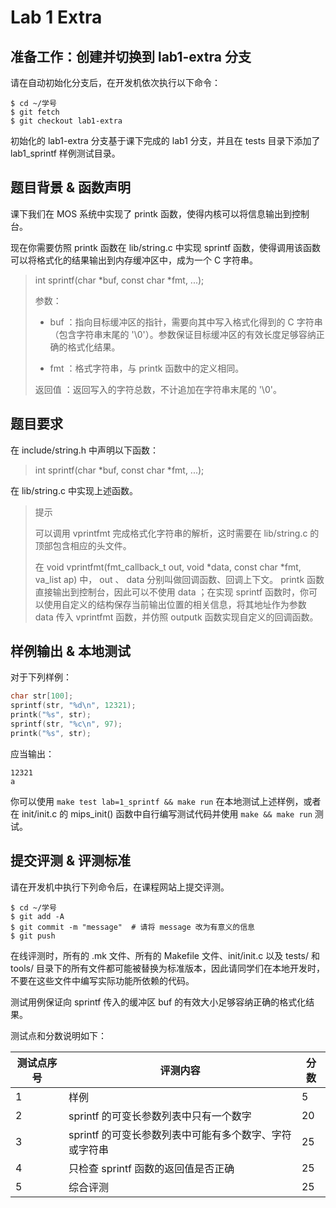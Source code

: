 # Lab 1 Extra

## 准备工作：创建并切换到 lab1-extra 分支

请在自动初始化分支后，在开发机依次执行以下命令：

```
$ cd ~/学号
$ git fetch
$ git checkout lab1-extra
```
初始化的 lab1-extra 分支基于课下完成的 lab1 分支，并且在 tests 目录下添加了lab1_sprintf 样例测试目录。

## 题目背景 & 函数声明

课下我们在 MOS 系统中实现了 printk 函数，使得内核可以将信息输出到控制台。

现在你需要仿照 printk 函数在 lib/string.c 中实现 sprintf 函数，使得调用该函数可以将格式化的结果输出到内存缓冲区中，成为一个 C 字符串。

>int sprintf(char *buf, const char *fmt, ...);
>
>参数：
>
>- buf ：指向目标缓冲区的指针，需要向其中写入格式化得到的 C 字符串（包含字符串末尾的 '\0'）。参数保证目标缓冲区的有效长度足够容纳正确的格式化结果。
>
>- fmt ：格式字符串，与 printk 函数中的定义相同。
>
>返回值 ：返回写入的字符总数，不计追加在字符串末尾的 '\0'。

## 题目要求

在 include/string.h 中声明以下函数：

>int sprintf(char *buf, const char *fmt, ...);
>

在 lib/string.c 中实现上述函数。

>提示
>
>可以调用 vprintfmt 完成格式化字符串的解析，这时需要在 lib/string.c 的顶部包含相应的头文件。
>
>在 void vprintfmt(fmt_callback_t out, void *data, const char *fmt, va_list ap) 中， out 、 data 分别叫做回调函数、回调上下文。 printk 函数直接输出到控制台，因此可以不使用 data ；在实现 sprintf 函数时，你可以使用自定义的结构保存当前输出位置的相关信息，将其地址作为参数 data 传入 vprintfmt 函数，并仿照 outputk 函数实现自定义的回调函数。

## 样例输出 & 本地测试

对于下列样例：

```C
char str[100];
sprintf(str, "%d\n", 12321);
printk("%s", str);
sprintf(str, "%c\n", 97);
printk("%s", str);
```

应当输出：

```
12321
a
```

你可以使用 `make test lab=1_sprintf && make run` 在本地测试上述样例，或者在 init/init.c 的 mips_init() 函数中自行编写测试代码并使用 `make && make run` 测试。

## 提交评测 & 评测标准

请在开发机中执行下列命令后，在课程网站上提交评测。

```shell
$ cd ~/学号
$ git add -A
$ git commit -m "message"  # 请将 message 改为有意义的信息
$ git push
```

在线评测时，所有的 .mk 文件、所有的 Makefile 文件、init/init.c 以及 tests/ 和 tools/ 目录下的所有文件都可能被替换为标准版本，因此请同学们在本地开发时，不要在这些文件中编写实际功能所依赖的代码。

测试用例保证向 sprintf 传入的缓冲区 buf 的有效大小足够容纳正确的格式化结果。

测试点和分数说明如下：

|测试点序号|评测内容|分数|
|---|---|---|
|1	|样例	|5
|2	|sprintf 的可变长参数列表中只有一个数字	|20
|3	|sprintf 的可变长参数列表中可能有多个数字、字符或字符串	|25
|4	|只检查 sprintf 函数的返回值是否正确	|25
|5	|综合评测	|25
